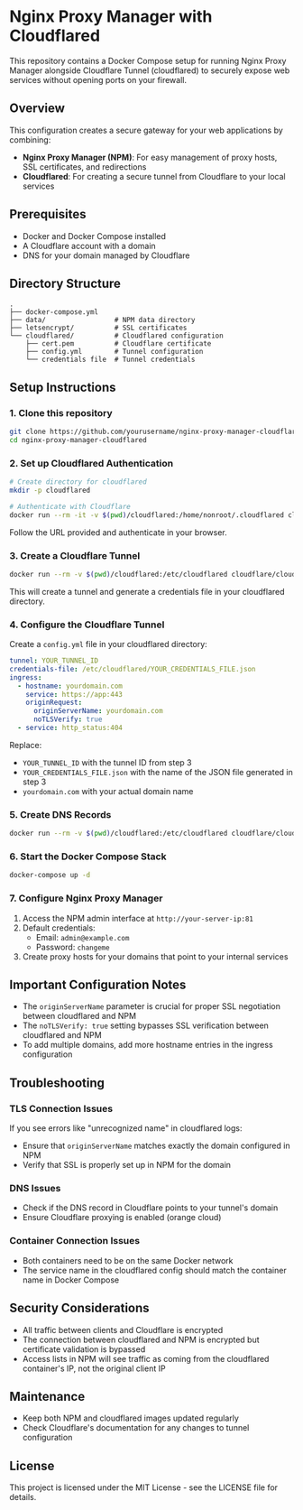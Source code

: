 # Nginx Proxy Manager with Cloudflared

This repository contains a Docker Compose setup for running Nginx Proxy Manager alongside Cloudflare Tunnel (cloudflared) to securely expose web services without opening ports on your firewall.

## Overview

This configuration creates a secure gateway for your web applications by combining:
- **Nginx Proxy Manager (NPM)**: For easy management of proxy hosts, SSL certificates, and redirections
- **Cloudflared**: For creating a secure tunnel from Cloudflare to your local services

## Prerequisites

- Docker and Docker Compose installed
- A Cloudflare account with a domain
- DNS for your domain managed by Cloudflare

## Directory Structure

```
.
├── docker-compose.yml
├── data/                 # NPM data directory
├── letsencrypt/          # SSL certificates
└── cloudflared/          # Cloudflared configuration
    ├── cert.pem          # Cloudflare certificate
    ├── config.yml        # Tunnel configuration
    └── credentials file  # Tunnel credentials
```

## Setup Instructions

### 1. Clone this repository

```bash
git clone https://github.com/yourusername/nginx-proxy-manager-cloudflared.git
cd nginx-proxy-manager-cloudflared
```

### 2. Set up Cloudflared Authentication

```bash
# Create directory for cloudflared
mkdir -p cloudflared

# Authenticate with Cloudflare
docker run --rm -it -v $(pwd)/cloudflared:/home/nonroot/.cloudflared cloudflare/cloudflared:latest login
```

Follow the URL provided and authenticate in your browser.

### 3. Create a Cloudflare Tunnel

```bash
docker run --rm -v $(pwd)/cloudflared:/etc/cloudflared cloudflare/cloudflared:latest --origincert /etc/cloudflared/cert.pem tunnel create npm-tunnel
```

This will create a tunnel and generate a credentials file in your cloudflared directory.

### 4. Configure the Cloudflare Tunnel

Create a `config.yml` file in your cloudflared directory:

```yaml
tunnel: YOUR_TUNNEL_ID
credentials-file: /etc/cloudflared/YOUR_CREDENTIALS_FILE.json
ingress:
  - hostname: yourdomain.com
    service: https://app:443
    originRequest:
      originServerName: yourdomain.com
      noTLSVerify: true
  - service: http_status:404
```

Replace:
- `YOUR_TUNNEL_ID` with the tunnel ID from step 3
- `YOUR_CREDENTIALS_FILE.json` with the name of the JSON file generated in step 3
- `yourdomain.com` with your actual domain name

### 5. Create DNS Records

```bash
docker run --rm -v $(pwd)/cloudflared:/etc/cloudflared cloudflare/cloudflared:latest --origincert /etc/cloudflared/cert.pem tunnel route dns YOUR_TUNNEL_ID yourdomain.com
```

### 6. Start the Docker Compose Stack

```bash
docker-compose up -d
```

### 7. Configure Nginx Proxy Manager

1. Access the NPM admin interface at `http://your-server-ip:81`
2. Default credentials:
   - Email: `admin@example.com`
   - Password: `changeme`
3. Create proxy hosts for your domains that point to your internal services

## Important Configuration Notes

- The `originServerName` parameter is crucial for proper SSL negotiation between cloudflared and NPM
- The `noTLSVerify: true` setting bypasses SSL verification between cloudflared and NPM
- To add multiple domains, add more hostname entries in the ingress configuration

## Troubleshooting

### TLS Connection Issues

If you see errors like "unrecognized name" in cloudflared logs:
- Ensure that `originServerName` matches exactly the domain configured in NPM
- Verify that SSL is properly set up in NPM for the domain

### DNS Issues

- Check if the DNS record in Cloudflare points to your tunnel's domain
- Ensure Cloudflare proxying is enabled (orange cloud)

### Container Connection Issues

- Both containers need to be on the same Docker network
- The service name in the cloudflared config should match the container name in Docker Compose

## Security Considerations

- All traffic between clients and Cloudflare is encrypted
- The connection between cloudflared and NPM is encrypted but certificate validation is bypassed
- Access lists in NPM will see traffic as coming from the cloudflared container's IP, not the original client IP

## Maintenance

- Keep both NPM and cloudflared images updated regularly
- Check Cloudflare's documentation for any changes to tunnel configuration

## License

This project is licensed under the MIT License - see the LICENSE file for details.
